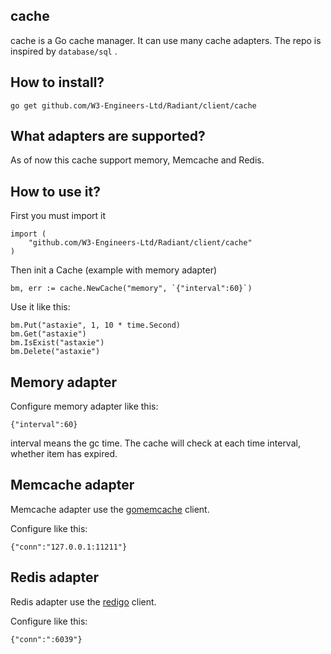 ## cache

cache is a Go cache manager. It can use many cache adapters. The repo is inspired by `database/sql` .

## How to install?

	go get github.com/W3-Engineers-Ltd/Radiant/client/cache

## What adapters are supported?

As of now this cache support memory, Memcache and Redis.

## How to use it?

First you must import it

	import (
		"github.com/W3-Engineers-Ltd/Radiant/client/cache"
	)

Then init a Cache (example with memory adapter)

	bm, err := cache.NewCache("memory", `{"interval":60}`)	

Use it like this:

	bm.Put("astaxie", 1, 10 * time.Second)
	bm.Get("astaxie")
	bm.IsExist("astaxie")
	bm.Delete("astaxie")

## Memory adapter

Configure memory adapter like this:

	{"interval":60}

interval means the gc time. The cache will check at each time interval, whether item has expired.

## Memcache adapter

Memcache adapter use the [gomemcache](http://github.com/bradfitz/gomemcache) client.

Configure like this:

	{"conn":"127.0.0.1:11211"}

## Redis adapter

Redis adapter use the [redigo](http://github.com/gomodule/redigo) client.

Configure like this:

	{"conn":":6039"}
